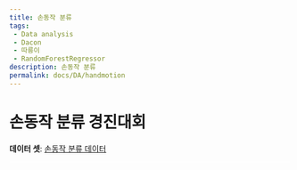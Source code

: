```yaml
---
title: 손동작 분류
tags: 
 - Data analysis
 - Dacon
 - 따릉이
 - RandomForestRegressor
description: 손동작 분류
permalink: docs/DA/handmotion
---
```


# 손동작 분류 경진대회



**데이터 셋**: [손동작 분류 데이터](https://dacon.io/competitions/official/235876/data)

<script type="text/javascript">
function calcHeight() {
//find the height of the internal page
var the_height= document.getElementById('handmotion').contentWindow. document.body.scrollHeight;
//change the height of the iframe
document.getElementById('handmotion').height= the_height; top.location.href = "#";
}

</script>
<iframe id="handmotion" src="{{ site.baseurl }}/docs/DA/notebooks/hand" frameborder="0" width="100%" marginwidth="0" marginheight="0" scrolling="no" style="border: 0px" onload="calcHeight(),window.scrollTo(0,0)" height="1"></iframe>



